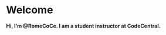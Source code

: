 # Welcome
**Hi, I’m @RomeCoCe. I am a student instructor at CodeCentral.**


<!---
RomeCoCe/RomeCoCe is a ✨ special ✨ repository because its `README.md` (this file) appears on your GitHub profile.
You can click the Preview link to take a look at your changes.
--->
